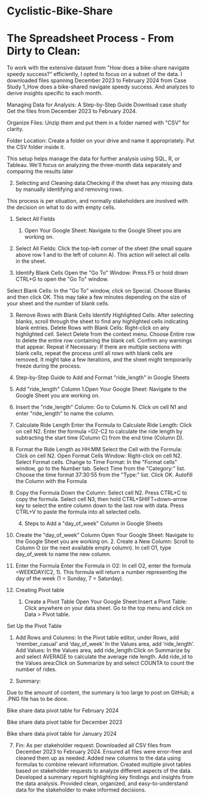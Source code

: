 # Cyclistic-Bike-Share

# The Spreadsheet Process - From Dirty to Clean: 
To work with the extensive dataset from "How does a bike-share navigate speedy success?" efficiently, I opted to focus on a subset of the data. I downloaded files spanning December 2023 to February 2024 from Case Study 1_How does a bike-shared navigate speedy success. And  analyzes to derive insights specific to each month.

Managing Data for Analysis: A Step-by-Step Guide
Download case study
Get the files from December 2023 to February 2024.

Organize Files:
Unzip them and put them in a folder named with "CSV" for clarity.

Folder Location:
Create a folder on your drive and name it appropriately.
Put the CSV folder inside it.

This setup helps manage the data for further analysis using SQL, R, or Tableau. We'll focus on analyzing the three-month data separately and comparing the results later


2.  Selecting and Cleaning data:Checking if the sheet has any missing data by manually identifying and removing rows.

This process is per situation, and normally stakeholders are involved with the decision on what to do with empty cells.

1. Select All Fields
    1.  Open Your Google Sheet:
 Navigate to the Google Sheet you are working on.

2.  Select All Fields:
 Click the top-left corner of the sheet (the small square above row 1 and to the left of column A). This action will select all cells in the sheet.


2. Identify Blank Cells
Open the "Go To" Window:
Press F5 or hold down CTRL+G to open the "Go To" window.

Select Blank Cells:
In the "Go To" window, click on Special.
Choose Blanks and then click OK.
This may take a few minutes depending on the size of your sheet and the number of blank cells.


3. Remove Rows with Blank Cells
Identify Highlighted Cells:
After selecting blanks, scroll through the sheet to find any highlighted cells indicating blank entries.
Delete Rows with Blank Cells:
Right-click on any highlighted cell.
Select Delete from the context menu.
Choose Entire row to delete the entire row containing the blank cell.
Confirm any warnings that appear.
Repeat if Necessary:
 If there are multiple sections with blank cells, repeat the process until all rows with blank cells are removed.
It might take a few iterations, and the sheet might temporarily freeze during the process.



3.  Step-by-Step Guide to Add and Format "ride_length" in Google Sheets
1. Add "ride_length" Column
1.Open Your Google Sheet:
Navigate to the Google Sheet you are working on.
2. Insert the "ride_length" Column:
 Go to Column N.
Click on cell N1 and enter "ride_length" to name the column.
2. Calculate Ride Length
Enter the Formula to Calculate Ride Length:
Click on cell N2.
Enter the formula =D2-C2 to calculate the ride length by subtracting the start time (Column C) from the end time (Column D).

3. Format the Ride Length as HH:MM
Select the Cell with the Formula:
Click on cell N2.
Open Format Cells Window:
Right-click on cell N2.
Select Format cells.
Change to Time Format:
In the "Format cells" window, go to the Number tab.
Select Time from the "Category:" list.
Choose the time format 37:30:55 from the "Type:" list.
Click OK.
Autofill the Column with the Formula
1. Copy the Formula Down the Column:
Select cell N2.
Press CTRL+C to copy the formula.
Select cell N3, then hold CTRL+SHIFT+down-arrow key to select the entire column down to the last row with data.
Press CTRL+V to paste the formula into all selected cells.

   4. Steps to Add a "day_of_week" Column in Google Sheets

1. Create the "day_of_week" Column
Open Your Google Sheet:
Navigate to the Google Sheet you are working on.
       2. Create a New Column:
 Scroll to Column O (or the next available empty column).
In cell O1, type day_of_week to name the new column.
2. Enter the Formula
Enter the Formula in O2:
In cell O2, enter the formula =WEEKDAY(C2, 1).
This formula will return a number representing the day of the week (1 = Sunday, 7 = Saturday).

 5. Creating Pivot table

     1. Create a Pivot Table
Open Your Google Sheet:Insert a Pivot Table:
Click anywhere on your data sheet.
Go to the top menu and click on Data > Pivot table.

Set Up the Pivot Table
1. Add Rows and Columns:
In the Pivot table editor, under Rows, add ‘member_casual’ and ‘day_of_week’ 
In the Values area, add ‘ride_length’.
Add Values:
In the Values area, add ride_length:Click on Summarize by and select AVERAGE to calculate the average ride length.
Add ride_id to the Values area:Click on Summarize by and select COUNTA to count the number of rides.

6. Summary:

Due to the amount of content, the summary is too large to post on GitHub; a .PNG file has to be done.


Bike share data pivot table for February 2024 


Bike share data pivot table for December 2023 










Bike share data pivot table for January 2024 




7. Fin:
As per stakeholder request:
Downloaded all CSV files from December 2023 to February 2024.
Ensured all files were error-free and cleaned them up as needed.
Added new columns to the data using formulas to combine relevant information.
Created multiple pivot tables based on stakeholder requests to analyze different aspects of the data.
Developed a summary report highlighting key findings and insights from the data analysis.
Provided clean, organized, and easy-to-understand data for the stakeholder to make informed decisions.
